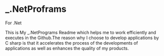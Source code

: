 # _.NetProframs
For .Net


This is My _.NetPrograms Readme which helps me to work efficiently and executes in the Github.The reason why I choose to develop applications by C sharp is that it accelerates the process of the developments of applications as well as enhances the quality of my products.
